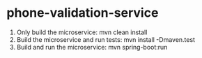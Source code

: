 # phone-validation-service

1. Only build the microservice:           mvn clean install
2. Build the microservice and run tests:  mvn install -Dmaven.test
3. Build and run the microservice:        mvn spring-boot:run
